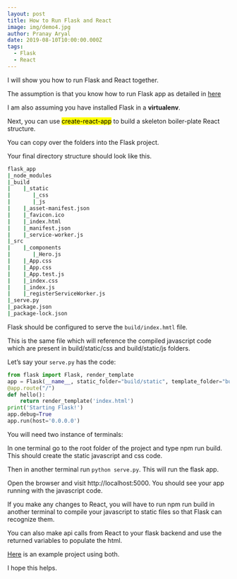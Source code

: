```yaml
---
layout: post
title: How to Run Flask and React
image: img/demo4.jpg
author: Pranay Aryal
date: 2019-08-10T10:00:00.000Z
tags:
  - Flask
  - React
---
```


I will show you how to run Flask and React together.

The assumption is that you know how to run Flask app as detailed in [here](http://flask.pocoo.org/)

I am also assuming you have installed Flask in a <strong>virtualenv</strong>.

Next, you can use <mark>create-react-app</mark> to build a skeleton boiler-plate React structure.

You can copy over the folders into the Flask project.

Your final directory structure should look like this.

```bash
flask_app
|_node_modules
|_build
|    |_static
|       |_css
|       |_js
|    |_asset-manifest.json
|    |_favicon.ico
|    |_index.html
|    |_manifest.json
|    |_service-worker.js
|_src
|    |_components
|       |_Hero.js
|    |_App.css
|    |_App.css
|    |_App.test.js
|    |_index.css
|    |_index.js
|    |_registerServiceWorker.js
|_serve.py
|_package.json
|_package-lock.json
```
Flask should be configured to serve the `build/index.hmtl` file.

This is the same file which will reference the compiled javascript code which are present in build/static/css and build/static/js folders.

Let’s say your `serve.py` has the code:
```py
from flask import Flask, render_template
app = Flask(__name__, static_folder="build/static", template_folder="build")
@app.route("/")
def hello():
    return render_template('index.html')
print('Starting Flask!')
app.debug=True
app.run(host='0.0.0.0')
```

You will need two instance of terminals:

In one terminal go to the root folder of the project and type npm run build. This should create the static javascript and css code.

Then in another terminal run `python serve.py`. This will run the flask app.

Open the browser and visit http://localhost:5000. You should see your app running with the javascript code.

If you make any changes to React, you will have to run npm run build in another terminal to compile your javascript to static files so that Flask can recognize them.

You can also make api calls from React to your flask backend and use the returned variables to populate the html.

[Here](https://github.com/pranayaryal/arxiv-sanity-preserver) is an example project using both.

I hope this helps.